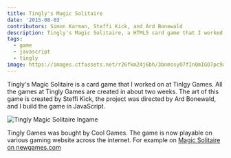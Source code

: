 ```yaml
---
title: Tingly's Magic Solitaire
date: '2015-08-03'
contributors: Simon Karman, Steffi Kick, and Ard Bonewald
description: Tingly's Magic Solitaire, a HTML5 card game that I worked on at Tingly Games.
tags:
  - game
  - javascript
  - tingly
image: https://images.ctfassets.net/r26fkm24j6bh/3bnmssyO7fInQmIGO7pc9a/89eabf3e173e498b2b3cb10853359d8f/tingly_banner1.png
---
```


Tingly's Magic Solitaire is a card game that I worked on at Tinlgy Games. All the games at Tingly Games are created in about two weeks. The art of this game is created by Steffi Kick, the project was directed by Ard Bonewald, and I build the game in JavaScript.

![Tingly Magic Solitaire Ingame](//images.ctfassets.net/r26fkm24j6bh/7bIprB03FP12pVWFQKar3g/0f7c74d18991dfeb97bed669bff79971/magicsolitaire_screenshot3.png)

Tingly Games was bought by Cool Games. The game is now playable on various gaming website across the internet. For example on [Magic Solitaire on newgames.com](https://www.newgames.com/en/tingly-magic-solitaire.html)